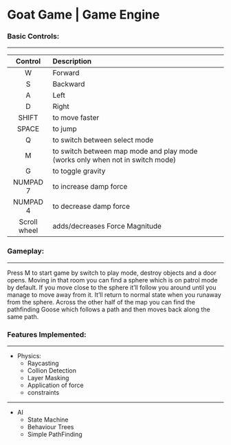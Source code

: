 # Goat Game | Game Engine

### Basic Controls:
--------------------------
| Control | Description |
| :---: | :--- |
W    | Forward
S   | Backward
A    | Left
D    | Right
SHIFT         | to move faster
SPACE         | to jump
Q           | to switch between select mode 
M            | to switch between map mode and play mode (works only when not in switch mode)
G             | to toggle gravity
NUMPAD 7       | to increase damp force
NUMPAD 4       | to decrease damp force
Scroll wheel  | adds/decreases Force Magnitude

### Gameplay:
--------------------------
Press M to start game by switch to play mode, destroy objects and a door opens. Moving in that room you can find a sphere which is on patrol mode by default. If you move close to the sphere it’ll follow you around until you manage to move away from it. It’ll return to normal state when you runaway from the sphere. Across the other half of the map you can find the pathfinding Goose which follows a path and then moves back along the same path.


### Features Implemented:
--------------------------
* Physics:
  * Raycasting
  * Collion Detection
  * Layer Masking
  * Application of force
  * constraints
----------------
* AI
  * State Machine
  * Behaviour Trees
  * Simple PathFinding
